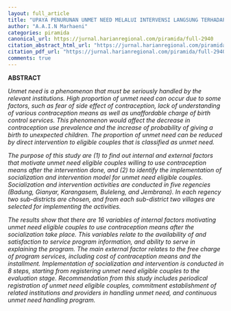 ```yaml
---
layout: full_article
title: "UPAYA PENURUNAN UNMET NEED MELALUI INTERVENSI LANGSUNG TERHADAP PASANGAN USIA SUBUR DAN PROVIDER DI PROVINSI BALI"
author: "A.A.I.N Marhaeni"
categories: piramida
canonical_url: https://jurnal.harianregional.com/piramida/full-2940 
citation_abstract_html_url: "https://jurnal.harianregional.com/piramida/id-2940"
citation_pdf_url: "https://jurnal.harianregional.com/piramida/full-2940"  
comments: true
---
```


<p><span class="font1" style="font-weight:bold;">ABSTRACT</span></p>
<p><span class="font0" style="font-style:italic;">Unmet need is a phenomenon that must be seriously handled by the relevant institutions. High proportion of unmet need can occur due to some factors, such as fear of side effect of contraception, lack of understanding of various contraception means as well as unaffordable charge of birth control services. This phenomenon would affect the decrease in contraception use prevalence and the increase of probability of giving a birth to unexpected children. The proportion of unmet need can be reduced by direct intervention to eligible couples that is classified as unmet need.</span></p>
<p><span class="font0" style="font-style:italic;">The purpose of this study are (1) to find out internal and external factors that motivate unmet need eligible couples willing to use contraception means after the intervention done, and (2) to identify the implementation of socialization and intervention model for unmet need eligible couples. Socialization and intervention activities are conducted in five regencies (Badung, Gianyar, Karangasem, Buleleng, and Jembrana). In each regency two sub-districts are chosen, and from each sub-district two villages are selected for implementing the activities.</span></p>
<p><span class="font0" style="font-style:italic;">The results show that there are 16 variables of internal factors motivating unmet need eligible couples to use contraception means after the socialization take place. This variables relate to the availability of and satisfaction to service program information, and ability to serve in explaining the program. The main external factor relates to the free charge of program services, including cost of contraception means and the installment. Implementation of socialization and intervention is conducted in 8 steps, starting from registering unmet need eligible couples to the evaluation stage. Recommendation from this study includes periodical registration of unmet need eligible couples, commitment establishment of related institutions and providers in handling unmet need, and continuous unmet need handling program.</span></p>